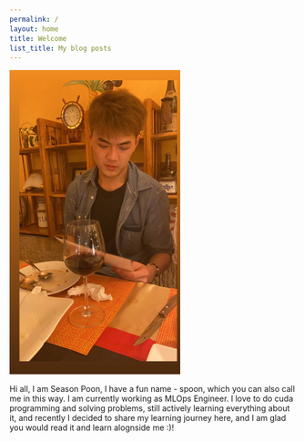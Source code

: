 ```yaml
---
permalink: /
layout: home
title: Welcome
list_title: My blog posts
---
```


<img src="../assets/imgs/isme.jpg" width="300px">

Hi all, I am Season Poon, I have a fun name - spoon, which you can also call me in this way. I am currently working as MLOps Engineer. I love to do cuda programming and solving problems, still actively learning everything about it, and recently I decided to share my learning journey here, and I am glad you would read it and learn alognside me :)!

[gh-site]: https://pages.github.com/
[minima]: https://github.com/jekyll/minima/tree/2.5-stable
[jk]: https://jekyllrb.com/
[gh]: https://help.github.com/en/github/working-with-github-pages`